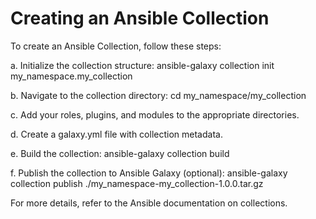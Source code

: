# Creating an Ansible Collection

To create an Ansible Collection, follow these steps:

a. Initialize the collection structure:
   ansible-galaxy collection init my_namespace.my_collection

b. Navigate to the collection directory:
   cd my_namespace/my_collection

c. Add your roles, plugins, and modules to the appropriate directories.

d. Create a galaxy.yml file with collection metadata.

e. Build the collection:
   ansible-galaxy collection build

f. Publish the collection to Ansible Galaxy (optional):
   ansible-galaxy collection publish ./my_namespace-my_collection-1.0.0.tar.gz

For more details, refer to the Ansible documentation on collections.
